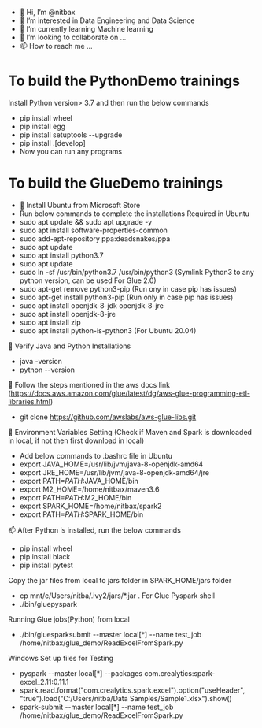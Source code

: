 - 👋 Hi, I’m @nitbax
- 👀 I’m interested in Data Engineering and Data Science
- 🌱 I’m currently learning Machine learning
- 💞️ I’m looking to collaborate on ...
- 📫 How to reach me ...

# To build the PythonDemo trainings

Install Python  version> 3.7 and then run the below commands
- pip install wheel
- pip install egg
- pip install setuptools --upgrade
- pip install .[develop]
- Now you can run any programs

# To build the GlueDemo trainings

- 👋 Install Ubuntu from Microsoft Store
- Run below commands to complete the installations Required in Ubuntu
- sudo apt update && sudo apt upgrade -y
- sudo apt install software-properties-common
- sudo add-apt-repository ppa:deadsnakes/ppa
- sudo apt update
- sudo apt install python3.7
- sudo apt update
- sudo ln -sf /usr/bin/python3.7 /usr/bin/python3 (Symlink Python3 to any python version, can be used For Glue 2.0)
- sudo apt-get remove python3-pip (Run ony in case pip has issues)
- sudo apt-get install python3-pip  (Run only in case pip has issues)
- sudo apt install openjdk-8-jdk openjdk-8-jre
- sudo apt install openjdk-8-jre
- sudo apt install zip
- sudo apt install python-is-python3 (For Ubuntu 20.04)

🌱 Verify Java and Python Installations
- java -version
- python --version

🌱 Follow the steps mentioned in the aws docs link (https://docs.aws.amazon.com/glue/latest/dg/aws-glue-programming-etl-libraries.html)
- git clone https://github.com/awslabs/aws-glue-libs.git

💞️ Environment Variables Setting (Check if Maven and Spark is downloaded in local, if not then first download in local)

- Add below commands to .bashrc file in Ubuntu
- export JAVA_HOME=/usr/lib/jvm/java-8-openjdk-amd64
- export JRE_HOME=/usr/lib/jvm/java-8-openjdk-amd64/jre
- export PATH=$PATH:$JAVA_HOME/bin
- export M2_HOME=/home/nitbax/maven3.6
- export PATH=$PATH:$M2_HOME/bin
- export SPARK_HOME=/home/nitbax/spark2
- export PATH=$PATH:$SPARK_HOME/bin

📫 After Python is installed, run the below commands
- pip install wheel
- pip install black
- pip install pytest

Copy the jar files from local to jars folder in SPARK_HOME/jars folder
- cp mnt/c/Users/nitba/.ivy2/jars/*.jar .
For Glue Pyspark shell
- ./bin/gluepyspark

Running Glue jobs(Python) from local
- ./bin/gluesparksubmit --master local[*] --name test_job /home/nitbax/glue_demo/ReadExcelFromSpark.py

Windows Set up files for Testing
- pyspark --master local[*] --packages com.crealytics:spark-excel_2.11:0.11.1
- spark.read.format("com.crealytics.spark.excel").option("useHeader", "true").load("C:/Users/nitba/Data Samples/Sample1.xlsx").show()
- spark-submit --master local[*] --name test_job /home/nitbax/glue_demo/ReadExcelFromSpark.py
<!---
nitbax/nitbax is a ✨ special ✨ repository because its `README.md` (this file) appears on your GitHub profile.
You can click the Preview link to take a look at your changes.
--->

